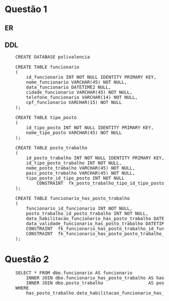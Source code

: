 
# Questão 1

## ER


## DDL
<pre>
    CREATE DATABASE polivalencia

    CREATE TABLE funcionario
    (
        id_funcionario INT NOT NULL IDENTITY PRIMARY KEY,
        nome_funcionario VARCHAR(45) NOT NULL,
        data_funcionario DATETIME2 NULL,
        cidade_funcionario VARCHAR(45) NOT NULL,
        telefone_funcionario VARCHAR(14) NOT NULL,
        cpf_funcionario VARCHAR(15) NOT NULL
    );

    CREATE TABLE tipo_posto
    (
        id_tipo_posto INT NOT NULL IDENTITY PRIMARY KEY,
        nome_tipo_posto VARCHAR(45) NOT NULL
    );

    CREATE TABLE posto_trabalho
    (
        id_posto_trabalho INT NOT NULL IDENTITY PRIMARY KEY,
        id_tipo_posto_trabalho INT NOT NULL,
        nome_posto_trabalho VARCHAR(45) NOT NULL,
        pais_posto_trabalho VARCHAR(45) NOT NULL,
        tipo_posto_id_tipo_posto INT NOT NULL
            CONSTRAINT  fk_posto_trabalho_tipo_id_tipo_posto     FOREIGN KEY  (tipo_posto_id_tipo_posto)   REFERENCES  tipo_posto(id_tipo_posto)
    );

    CREATE TABLE funcionario_has_posto_trabalho
    (
        funcionario_id_funcionario INT NOT NULL,
        posto_trabalho_id_posto_trabalho INT NOT NULL,
        data_habilitacao_funcionario_has_posto_trabalho DATETIME2,
        data_validade_funcionario_has_posto_trabalho DATETIME2,
        CONSTRAINT  fk_funcionario_has_posto_trabalho_id_funcionario			  FOREIGN KEY  (funcionario_id_funcionario)         REFERENCES  funcionario(id_funcionario),
        CONSTRAINT  fk_funcionario_has_posto_posto_trabalho_id_posto_trabalho     FOREIGN KEY  (posto_trabalho_id_posto_trabalho)   REFERENCES  posto_trabalho(id_posto_trabalho)
    );
</pre>

# Questão 2
<pre>
    SELECT * FROM dbo.funcionario AS funcionario
        INNER JOIN dbo.funcionario_has_posto_trabalho AS has_posto_trabalho ON funcionario.id_funcionario   =  has_posto_trabalho.funcionario_id_funcionario
        INNER JOIN dbo.posto_trabalho                 AS posto_trabalho     ON has_posto_trabalho.posto_trabalho_id_posto_trabalho  =  posto_trabalho.id_posto_trabalho
    WHERE       
        has_posto_trabalho.data_habilitacao_funcionario_has_posto_trabalho >= DATEADD(month, +1, GETDATE()) AND posto_trabalho.nome_posto_trabalho LIKE '%SÃO PAULO%';

</pre>

